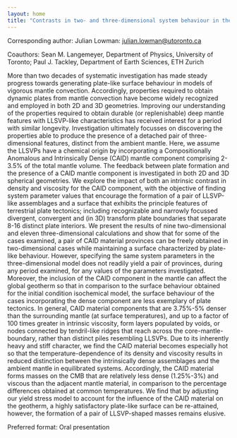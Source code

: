 ```yaml
---
layout: home
title: "Contrasts in two- and three-dimensional system behaviour in the modelling of compositionally originating LLSVPs and a mantle featuring dynamically obtained plates"
---
```



Corresponding author: Julian Lowman: julian.lowman@utoronto.ca

Coauthors: Sean M. Langemeyer, Department of Physics, University of Toronto; Paul J. Tackley, Department of Earth Sciences, ETH Zurich 

More than two decades of systematic investigation has made steady progress towards generating plate-like surface behaviour in models of vigorous mantle convection. Accordingly, properties required to obtain dynamic plates from mantle convection have become widely recognized and employed in both 2D and 3D geometries. Improving our understanding of the properties required to obtain durable (or replenishable) deep mantle features with LLSVP-like characteristics has received interest for a period with similar longevity. Investigation ultimately focusses on discovering the properties able to produce the presence of a detached pair of three-dimensional features, distinct from the ambient mantle. Here, we assume the LLSVPs have a chemical origin by incorporating a Compositionally Anomalous and Intrinsically Dense (CAID) mantle component comprising 2-3.5\% of the total mantle volume. The feedback between plate formation and the presence of a CAID mantle component is investigated in both 2D and 3D spherical geometries. We explore the impact of both an intrinsic contrast in density and viscosity for the CAID component, with the objective of finding system parameter values that encourage the formation of a pair of LLSVP-like assemblages and a surface that exhibits the principle features of terrestrial plate tectonics; including recognizable and narrowly focussed divergent, convergent and (in 3D) transform plate boundaries that separate 8-16 distinct plate interiors. We present the results of nine two-dimensional and eleven three-dimensional calculations and show that for some of the cases examined, a pair of CAID material provinces can be freely obtained in two-dimensional cases while maintaining a surface characterized by plate-like behaviour. However, specifying the same system parameters in the three-dimensional model does not readily yield a pair of provinces, during any period examined, for any values of the parameters investigated. Moreover, the inclusion of the CAID component in the mantle can affect the global geotherm so that in comparison to the surface behaviour obtained for the initial condition isochemical model, the surface behaviour of the cases incorporating the dense component are less exemplary of plate tectonics. In general, CAID material components that are 3.75\%-5\% denser than the surrounding mantle (at surface temperatures), and up to a factor of 100 times greater in intrinsic viscosity, form layers populated by voids, or nodes connected by tendril-like ridges that reach across the core-mantle-boundary, rather than distinct piles resembling LLSVPs. Due to its inherently heavy and stiff character, we find the CAID material becomes especially hot so that the temperature-dependence of its density and viscosity results in reduced distinction between the intrinsically dense assemblages and the ambient mantle in equilibrated systems. Accordingly, the CAID material forms masses on the CMB that are relatively less dense (1.25\%-3\%) and viscous than the adjacent mantle material, in comparison to the percentage differences obtained at common temperatures. We find that by adjusting our yield stress model to account for the influence of the CAID material on the geotherm, a highly satisfactory plate-like surface can be re-attained, however, the formation of a pair of LLSVP-shaped masses remains elusive.

Preferred format: Oral presentation
